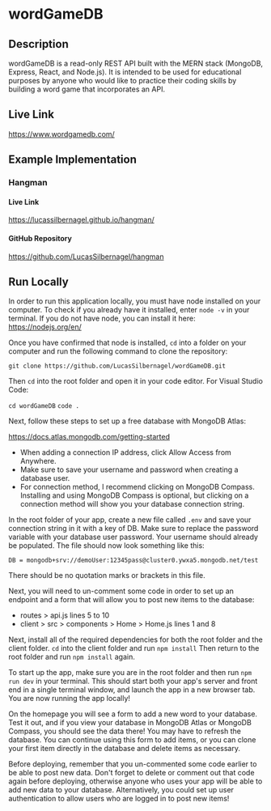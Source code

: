 # wordGameDB

## Description

wordGameDB is a read-only REST API built with the MERN stack (MongoDB, Express, React, and Node.js). It is intended to be used for educational purposes by anyone who would like to practice their coding skills by building a word game that incorporates an API.

## Live Link
https://www.wordgamedb.com/

## Example Implementation

### Hangman

#### Live Link
https://lucassilbernagel.github.io/hangman/

#### GitHub Repository
https://github.com/LucasSilbernagel/hangman

## Run Locally

In order to run this application locally, you must have node installed on your computer. To check if you already have it installed, enter `node -v` in your terminal. If you do not have node, you can install it here: https://nodejs.org/en/

Once you have confirmed that node is installed, `cd` into a folder on your computer and run the following command to clone the repository:

`git clone https://github.com/LucasSilbernagel/wordGameDB.git`

Then `cd` into the root folder and open it in your code editor. For Visual Studio Code:

`cd wordGameDB`
`code .`

Next, follow these steps to set up a free database with MongoDB Atlas:

https://docs.atlas.mongodb.com/getting-started

- When adding a connection IP address, click Allow Access from Anywhere. 
- Make sure to save your username and password when creating a database user. 
- For connection method, I recommend clicking on MongoDB Compass. Installing and using MongoDB Compass is optional, but clicking on a connection method will show you your database connection string.

In the root folder of your app, create a new file called `.env` and save your connection string in it with a key of DB. Make sure to replace the password variable with your database user password. Your username should already be populated. The file should now look something like this:

`DB = mongodb+srv://demoUser:12345pass@cluster0.ywxa5.mongodb.net/test`

There should be no quotation marks or brackets in this file.

Next, you will need to un-comment some code in order to set up an endpoint and a form that will allow you to post new items to the database:
- routes > api.js lines 5 to 10
- client > src > components > Home > Home.js lines 1 and 8

Next, install all of the required dependencies for both the root folder and the client folder. `cd` into the client folder and run `npm install` Then return to the root folder and run `npm install` again.

To start up the app, make sure you are in the root folder and then run `npm run dev` in your terminal. This should start both your app's server and front end in a single terminal window, and launch the app in a new browser tab. You are now running the app locally!

On the homepage you will see a form to add a new word to your database. Test it out, and if you view your database in MongoDB Atlas or MongoDB Compass, you should see the data there! You may have to refresh the database. You can continue using this form to add items, or you can clone your first item directly in the database and delete items as necessary.

Before deploying, remember that you un-commented some code earlier to be able to post new data. Don't forget to delete or comment out that code again before deploying, otherwise anyone who uses your app will be able to add new data to your database. Alternatively, you could set up user authentication to allow users who are logged in to post new items!
